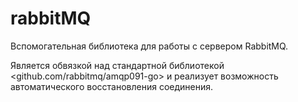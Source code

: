 # rabbitMQ

Вспомогательная библиотека для работы с сервером RabbitMQ.

Является обвязкой над стандартной библиотекой <github.com/rabbitmq/amqp091-go> и реализует возможность автоматического восстановления соединения.
